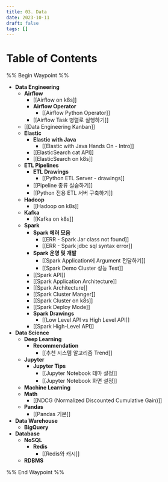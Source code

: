 ```yaml
---
title: 03. Data
date: 2023-10-11
draft: false
tags: []
---
```

# Table of Contents
%% Begin Waypoint %%
- **Data Engineering**
	- **Airflow**
		- [[Airflow on k8s]]
		- **Airflow Operator**
			- [[Airflow Python Operator]]
		- [[Airflow Task 병렬로 실행하기]]
	- [[Data Engineering Kanban]]
	- **Elastic**
		- **Elastic with Java**
			- [[Elastic with Java Hands On - Intro]]
		- [[ElasticSearch cat API]]
		- [[ElasticSearch on k8s]]
	- **ETL Pipelines**
		- **ETL Drawings**
			- [[Python ETL Server - drawings]]
		- [[Pipeline 종류 실습하기]]
		- [[Python 전용 ETL 서버 구축하기]]
	- **Hadoop**
		- [[Hadoop on k8s]]
	- **Kafka**
		- [[Kafka on k8s]]
	- **Spark**
		- **Spark 에러 모음**
			- [[ERR - Spark Jar class not found]]
			- [[ERR - Spark jdbc sql syntax error]]
		- **Spark 운영 및 개발**
			- [[Spark Application에 Argument 전달하기]]
			- [[Spark Demo Cluster 성능 Test]]
		- [[Spark API]]
		- [[Spark Application Architecture]]
		- [[Spark Architecture]]
		- [[Spark Cluster Manger]]
		- [[Spark Cluster on k8s]]
		- [[Spark Deploy Mode]]
		- **Spark Drawings**
			- [[Low Level API vs High Level API]]
		- [[Spark High-Level API]]
- **Data Science**
	- **Deep Learning**
		- **Recommendation**
			- [[추천 시스템 알고리즘 Trend]]
	- **Jupyter**
		- **Jupyter Tips**
			- [[Jupyter Notebook 테마 설정]]
			- [[Jupyter Notebook 화면 설정]]
	- **Machine Learning**
	- **Math**
		- [[NDCG (Normalized Discounted Cumulative Gain)]]
	- **Pandas**
		- [[Pandas 기본]]
- **Data Warehouse**
	- **BigQuery**
- **Database**
	- **NoSQL**
		- **Redis**
			- [[Redis와 캐시]]
	- **RDBMS**

%% End Waypoint %%
